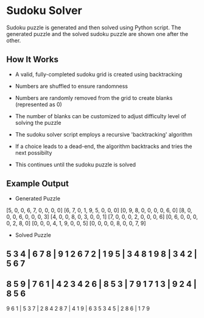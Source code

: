 # Sudoku Solver
Sudoku puzzle is generated and then solved using Python script.
The generated puzzle and the solved sudoku puzzle are shown one after the other.

## How It Works
- A valid, fully-completed sudoku grid is created using backtracking
- Numbers are shuffled to ensure randomness
- Numbers are randomly removed from the grid to create blanks (represented as 0)
- The number of blanks can be customized to adjust difficulty level of solving the puzzle

- The sudoku solver script employs a recursive 'backtracking' algorithm
- If a choice leads to a dead-end, the algorithm backtracks and tries the next possibilty
- This continues until the sudoku puzzle is solved

## Example Output

- Generated Puzzle

[5, 0, 0, 6, 7, 0, 0, 0, 0]
[6, 7, 0, 1, 9, 5, 0, 0, 0]
[0, 9, 8, 0, 0, 0, 0, 6, 0]
[8, 0, 0, 0, 6, 0, 0, 0, 3]
[4, 0, 0, 8, 0, 3, 0, 0, 1]
[7, 0, 0, 0, 2, 0, 0, 0, 6]
[0, 6, 0, 0, 0, 0, 2, 8, 0]
[0, 0, 0, 4, 1, 9, 0, 0, 5]
[0, 0, 0, 0, 8, 0, 0, 7, 9]

- Solved Puzzle

5 3 4 | 6 7 8 | 9 1 2 
6 7 2 | 1 9 5 | 3 4 8 
1 9 8 | 3 4 2 | 5 6 7 
---------------------
8 5 9 | 7 6 1 | 4 2 3 
4 2 6 | 8 5 3 | 7 9 1 
7 1 3 | 9 2 4 | 8 5 6 
---------------------
9 6 1 | 5 3 7 | 2 8 4 
2 8 7 | 4 1 9 | 6 3 5 
3 4 5 | 2 8 6 | 1 7 9 